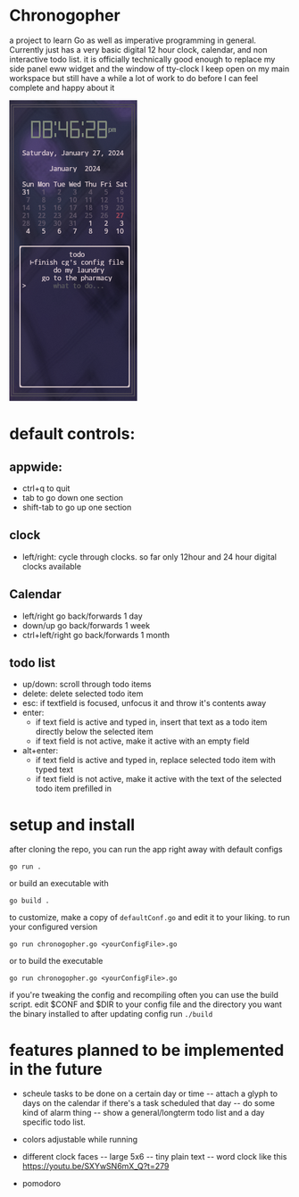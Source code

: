 # Chronogopher

a project to learn Go as well as imperative programming in general.  Currently just has a very basic digital 12 hour clock, calendar, and non interactive todo list.
it is officially technically good enough to replace my side panel eww widget and the window of tty-clock I keep open on my main workspace
but still have a while a lot of work to do before I can feel complete and happy about it

![screenshot](https://raw.githubusercontent.com/guy-black/chronogopher/main/screenshot.png)

# default controls:

## appwide:
- ctrl+q to quit
- tab to go down one section
- shift-tab to go up one section
## clock
- left/right: cycle through clocks.  so far only 12hour and 24 hour digital clocks available
## Calendar
- left/right go back/forwards 1 day
- down/up go back/forwards 1 week
- ctrl+left/right go back/forwards 1 month
## todo list
- up/down: scroll through todo items
- delete: delete selected todo item
- esc: if textfield is focused, unfocus it and throw it's contents away
- enter:
  - if text field is active and typed in, insert that text as a todo item directly below the selected item
  - if text field is not active, make it active with an empty field
- alt+enter:
  - if text field is active and typed in, replace selected todo item with typed text
  - if text field is not active, make it active with the text of the selected todo item prefilled in

# setup and install

after cloning the repo, you can run the app right away with default configs
```
go run .
```
or build an executable with
```
go build .
```
to customize, make a copy of `defaultConf.go` and edit it to your liking.
to run your configured version
```
go run chronogopher.go <yourConfigFile>.go
```
or to build the executable
```
go run chronogopher.go <yourConfigFile>.go
```

if you're tweaking the config and recompiling often you can use the build script.
edit $CONF and $DIR to your config file and the directory you want the binary installed to
after updating config run `./build`

# features planned to be implemented in the future

- scheule tasks to be done on a certain day or time
-- attach a glyph to days on the calendar if there's a task scheduled that day
-- do some kind of alarm thing
-- show a general/longterm todo list and a day specific todo list.

- colors adjustable while running

- different clock faces
-- large 5x6
-- tiny plain text
-- word clock like this https://youtu.be/SXYwSN6mX_Q?t=279

- pomodoro
